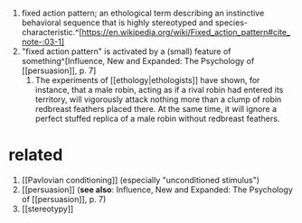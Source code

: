 1. fixed action pattern; an ethological term describing an instinctive behavioral sequence that is highly stereotyped and species-characteristic.^[https://en.wikipedia.org/wiki/Fixed_action_pattern#cite_note-:03-1]
2. "fixed action pattern" is activated by a (small) feature of something^[Influence, New and Expanded: The Psychology of [[persuasion]], p. 7]
	1. The experiments of [[ethology|ethologists]] have shown, for instance, that a male robin, acting as if a rival robin had entered its territory, will vigorously attack nothing more than a clump of robin redbreast feathers placed there. At the same time, it will ignore a perfect stuffed replica of a male robin without redbreast feathers.

# related
1. [[Pavlovian conditioning]] (especially "unconditioned stimulus")
2. [[persuasion]] (**see also**: Influence, New and Expanded: The Psychology of [[persuasion]], p. 7)
3. [[stereotypy]]